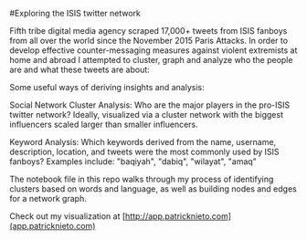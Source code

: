 
#Exploring the ISIS twitter network

Fifth tribe digital media agency scraped 17,000+ tweets from ISIS fanboys from all over the world since the November 2015 Paris Attacks.  In order to develop effective counter-messaging measures against violent extremists at home and abroad I attempted to cluster, graph and analyze who the people are and what these tweets are about:

Some useful ways of deriving insights and analysis:

Social Network Cluster Analysis: Who are the major players in the pro-ISIS twitter network? Ideally, visualized via a cluster network with the biggest influencers scaled larger than smaller influencers.

Keyword Analysis: Which keywords derived from the name, username, description, location, and tweets were the most commonly used by ISIS fanboys? Examples include: "baqiyah", "dabiq", "wilayat", "amaq"

The notebook file in this repo walks through my process of identifying clusters based on words and language, as well as building nodes and edges for a network graph.

Check out my visualization at [http://app.patricknieto.com](app.patricknieto.com)
